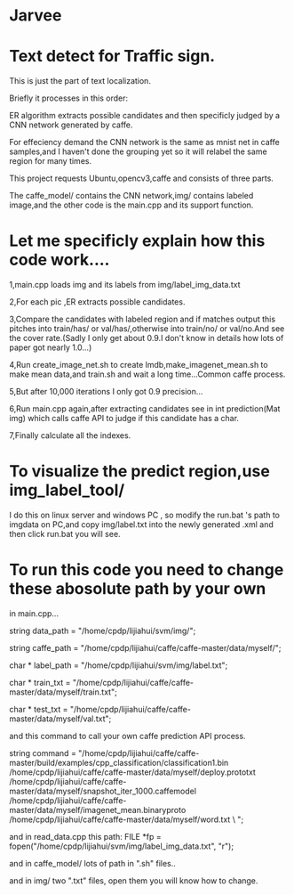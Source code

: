 # Jarvee

# Text detect for Traffic sign.

This is just the part of text localization.

Briefly it processes in this order:

ER algorithm extracts possible candidates and then specificly judged by a CNN network generated by caffe.

For effeciency demand the CNN network is the same as mnist net in caffe samples,and I haven't done the grouping yet so it will relabel the same region for many times.

This project requests Ubuntu,opencv3,caffe and consists of three parts.

The caffe_model/ contains the CNN network,img/ contains labeled image,and the other code is the main.cpp and its support function.

# Let me specificly explain how this code work....

1,main.cpp loads img and its labels from img/label_img_data.txt

2,For each pic ,ER extracts possible candidates.

3,Compare the candidates with labeled region and if matches output this pitches into train/has/ or val/has/,otherwise into train/no/ or
val/no.And see the cover rate.(Sadly I only get about 0.9.I don't know in details how lots of paper got nearly 1.0...)

4,Run create_image_net.sh to create lmdb,make_imagenet_mean.sh to make mean data,and train.sh and wait a long time...Common caffe
process.

5,But after 10,000 iterations I only got 0.9 precision...

6,Run main.cpp again,after extracting candidates see in int prediction(Mat img) which calls caffe API to judge if this candidate has a 
char.

7,Finally calculate all the indexes.

# To visualize the predict region,use img_label_tool/

I do this on linux server and windows PC , so modify the run.bat 's path to imgdata on PC,and copy img/label.txt into the newly generated .xml and then click run.bat you will see. 

# To run this code you need to change these abosolute path by your own 

in main.cpp...

string data_path = "/home/cpdp/lijiahui/svm/img/";

string caffe_path = "/home/cpdp/lijiahui/caffe/caffe-master/data/myself/";

char * label_path = "/home/cpdp/lijiahui/svm/img/label.txt";

char * train_txt = "/home/cpdp/lijiahui/caffe/caffe-master/data/myself/train.txt";

char * test_txt = "/home/cpdp/lijiahui/caffe/caffe-master/data/myself/val.txt";

and this command to call your own caffe prediction API process.

string command = "/home/cpdp/lijiahui/caffe/caffe-master/build/examples/cpp_classification/classification1.bin \
  /home/cpdp/lijiahui/caffe/caffe-master/data/myself/deploy.prototxt \
  /home/cpdp/lijiahui/caffe/caffe-master/data/myself/snapshot_iter_1000.caffemodel \
  /home/cpdp/lijiahui/caffe/caffe-master/data/myself/imagenet_mean.binaryproto \
  /home/cpdp/lijiahui/caffe/caffe-master/data/myself/word.txt \ ";

and in read_data.cpp this path: FILE *fp = fopen("/home/cpdp/lijiahui/svm/img/label_img_data.txt", "r");

and in caffe_model/ lots of path in ".sh" files..

and in img/ two ".txt" files, open them you will know how to change.




